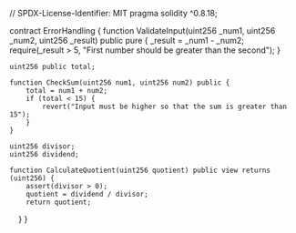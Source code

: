 // SPDX-License-Identifier: MIT
pragma solidity ^0.8.18;

contract ErrorHandling {
    function ValidateInput(uint256 _num1, uint256 _num2, uint256 _result) public pure {
        _result = _num1 - _num2;
        require(_result > 5, "First number should be greater than the second");
    }

    uint256 public total;

    function CheckSum(uint256 num1, uint256 num2) public {
        total = num1 + num2;
        if (total < 15) {
            revert("Input must be higher so that the sum is greater than 15");
        }
    }

    uint256 divisor;
    uint256 dividend;

    function CalculateQuotient(uint256 quotient) public view returns (uint256) {
        assert(divisor > 0);
        quotient = dividend / divisor;
        return quotient;
    }
}
